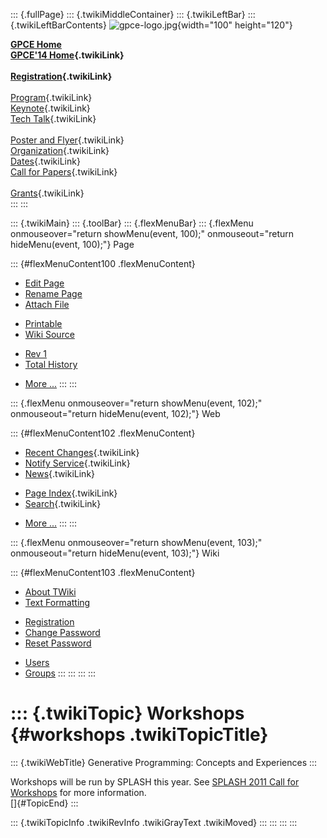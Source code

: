 ::: {.fullPage}
::: {.twikiMiddleContainer}
::: {.twikiLeftBar}
::: {.twikiLeftBarContents}
![gpce-logo.jpg](../pub/GPCE14/WebLeftBar/gpce-logo.jpg){width="100"
height="120"}

**[GPCE Home](http://program-transformation.org/Gpce)**\
**[GPCE\'14 Home](WebHome){.twikiLink}**\
\
**[Registration](GpceRegistration){.twikiLink}**\
\
[Program](ConferenceProgram){.twikiLink}\
[Keynote](KeynoteSpeakers){.twikiLink}\
[Tech Talk](TechTalk){.twikiLink}\
\
[Poster and Flyer](Poster){.twikiLink}\
[Organization](ConferenceOrganization){.twikiLink}\
[Dates](ImportantDates){.twikiLink}\
[Call for Papers](CallForPapers){.twikiLink}\
\
[Grants](Grants){.twikiLink}\
:::
:::

::: {.twikiMain}
::: {.toolBar}
::: {.flexMenuBar}
::: {.flexMenu onmouseover="return showMenu(event, 100);" onmouseout="return hideMenu(event, 100);"}
Page

::: {#flexMenuContent100 .flexMenuContent}
-   [Edit
    Page](http://www.program-transformation.org/edit/GPCE14/Workshops?t=1536828862)
-   [Rename
    Page](http://www.program-transformation.org/rename/GPCE14/Workshops)
-   [Attach
    File](http://www.program-transformation.org/attach/GPCE14/Workshops)

<!-- -->

-   [Printable](http://www.program-transformation.org/view/GPCE14/Workshops?skin=print.pattern)
-   [Wiki
    Source](http://www.program-transformation.org/view/GPCE14/Workshops?skin=text&raw=on&contenttype=text/plain)

<!-- -->

-   [Rev
    1](http://www.program-transformation.org/view/GPCE14/Workshops?rev=1.1)
-   [Total
    History](http://www.program-transformation.org/rdiff/GPCE14/Workshops)

<!-- -->

-   [More
    \...](http://www.program-transformation.org/oops/GPCE14/Workshops?template=oopsmore&param1=1.1&param2=1.1)
:::
:::

::: {.flexMenu onmouseover="return showMenu(event, 102);" onmouseout="return hideMenu(event, 102);"}
Web

::: {#flexMenuContent102 .flexMenuContent}
-   [Recent Changes](WebChanges){.twikiLink}
-   [Notify Service](WebNotify){.twikiLink}
-   [News](WebNews){.twikiLink}

<!-- -->

-   [Page Index](WebIndex){.twikiLink}
-   [Search](WebSearch){.twikiLink}

<!-- -->

-   [More
    \...](http://www.program-transformation.org/oops/GPCE14/Workshops?template=oopsmore&param1=1.1&param2=1.1)
:::
:::

::: {.flexMenu onmouseover="return showMenu(event, 103);" onmouseout="return hideMenu(event, 103);"}
Wiki

::: {#flexMenuContent103 .flexMenuContent}
-   [About
    TWiki](http://www.program-transformation.org/view/TWiki/WebHome)
-   [Text
    Formatting](http://www.program-transformation.org/view/TWiki/TextFormattingRules)

<!-- -->

-   [Registration](http://www.program-transformation.org/view/TWiki/TWikiRegistration)
-   [Change
    Password](http://www.program-transformation.org/view/TWiki/ChangePassword)
-   [Reset
    Password](http://www.program-transformation.org/view/TWiki/ResetPassword)

<!-- -->

-   [Users](http://www.program-transformation.org/view/Main/TWikiUsers)
-   [Groups](http://www.program-transformation.org/view/Main/TWikiGroups)
:::
:::
:::
:::

::: {.twikiTopic}
Workshops {#workshops .twikiTopicTitle}
=========

::: {.twikiWebTitle}
Generative Programming: Concepts and Experiences
:::

Workshops will be run by SPLASH this year. See [SPLASH 2011 Call for
Workshops](http://splashcon.org/2011/cfp/104) for more information.\
[]{#TopicEnd}
:::

::: {.twikiTopicInfo .twikiRevInfo .twikiGrayText .twikiMoved}
:::
:::
:::
:::
